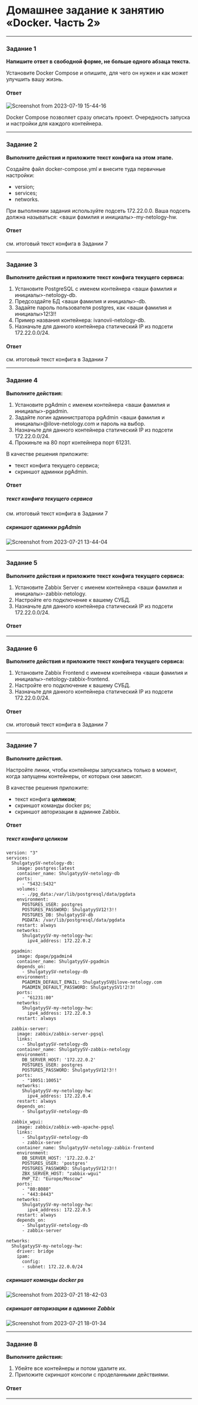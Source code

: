 
# Домашнее задание к занятию «Docker. Часть 2»

---

### Задание 1

**Напишите ответ в свободной форме, не больше одного абзаца текста.**

Установите Docker Compose и опишите, для чего он нужен и как может улучшить вашу жизнь.

#### Ответ

![Screenshot from 2023-07-19 15-44-16](https://github.com/megasts/home_works/assets/71494027/9a81e007-b0b0-48d4-83e8-6e6b3b048c14)

Docker Compose позволяет сразу описать проект. Очередность запуска и настройки для каждого контейнера.

---

### Задание 2 

**Выполните действия и приложите текст конфига на этом этапе.** 

Создайте файл docker-compose.yml и внесите туда первичные настройки: 

 * version;
 * services;
 * networks.

При выполнении задания используйте подсеть 172.22.0.0.
Ваша подсеть должна называться: <ваши фамилия и инициалы>-my-netology-hw.

#### Ответ
см. итоговый текст конфига в Задании 7

---

### Задание 3 

**Выполните действия и приложите текст конфига текущего сервиса:** 

1. Установите PostgreSQL с именем контейнера <ваши фамилия и инициалы>-netology-db. 
2. Предсоздайте БД <ваши фамилия и инициалы>-db.
3. Задайте пароль пользователя postgres, как <ваши фамилия и инициалы>12!3!!
4. Пример названия контейнера: ivanovii-netology-db.
5. Назначьте для данного контейнера статический IP из подсети 172.22.0.0/24.

#### Ответ
см. итоговый текст конфига в Задании 7

---

### Задание 4 

**Выполните действия:**

1. Установите pgAdmin с именем контейнера <ваши фамилия и инициалы>-pgadmin. 
2. Задайте логин администратора pgAdmin <ваши фамилия и инициалы>@ilove-netology.com и пароль на выбор.
3. Назначьте для данного контейнера статический IP из подсети 172.22.0.0/24.
4. Прокиньте на 80 порт контейнера порт 61231.

В качестве решения приложите:

* текст конфига текущего сервиса;
* скриншот админки pgAdmin.

#### Ответ
##### текст конфига текущего сервиса
см. итоговый текст конфига в Задании 7
##### скриншот админки pgAdmin
![Screenshot from 2023-07-21 13-44-04](https://github.com/megasts/home_works/assets/71494027/751837de-15c2-43cf-8231-11a2db6ee180)

---

### Задание 5 

**Выполните действия и приложите текст конфига текущего сервиса:** 

1. Установите Zabbix Server с именем контейнера <ваши фамилия и инициалы>-zabbix-netology. 
2. Настройте его подключение к вашему СУБД.
3. Назначьте для данного контейнера статический IP из подсети 172.22.0.0/24.

#### Ответ

---

### Задание 6

**Выполните действия и приложите текст конфига текущего сервиса:** 

1. Установите Zabbix Frontend с именем контейнера <ваши фамилия и инициалы>-netology-zabbix-frontend. 
2. Настройте его подключение к вашему СУБД.
3. Назначьте для данного контейнера статический IP из подсети 172.22.0.0/24.

#### Ответ
см. итоговый текст конфига в Задании 7

---

### Задание 7 

**Выполните действия.**

Настройте линки, чтобы контейнеры запускались только в момент, когда запущены контейнеры, от которых они зависят.

В качестве решения приложите:

* текст конфига **целиком**;
* скриншот команды docker ps;
* скриншот авторизации в админке Zabbix.

#### Ответ
##### текст конфига **целиком**
```shell
version: "3"
services:
  ShulgatyySV-netology-db:
    image: postgres:latest
    container_name: ShulgatyySV-netology-db
    ports:
      - "5432:5432"
    volumes:
      - ./pg_data:/var/lib/postgresql/data/pgdata
    environment:
      POSTGRES_USER: postgres
      POSTGRES_PASSWORD: ShulgatyySV12!3!!
      POSTGRES_DB: ShulgatyySV-db
      PGDATA: /var/lib/postgresql/data/pgdata
    restart: always
    networks:
      ShulgatyySV-my-netology-hw:
        ipv4_address: 172.22.0.2

  pgadmin:
    image: dpage/pgadmin4
    container_name: ShulgatyySV-pgadmin
    depends_on:
      - ShulgatyySV-netology-db
    environment:
      PGADMIN_DEFAULT_EMAIL: ShulgatyySV@ilove-netology.com
      PGADMIN_DEFAULT_PASSWORD: ShulgatyySV1!2!3!
    ports:
      - "61231:80"
    networks:
      ShulgatyySV-my-netology-hw:
        ipv4_address: 172.22.0.3
    restart: always
  
  zabbix-server:
    image: zabbix/zabbix-server-pgsql
    links:
      - ShulgatyySV-netology-db
    container_name: ShulgatyySV-zabbix-netology
    environment:
      DB_SERVER_HOST: '172.22.0.2'
      POSTGRES_USER: postgres
      POSTGRES_PASSWORD: ShulgatyySV12!3!!
    ports:
      - "10051:10051"
    networks:
      ShulgatyySV-my-netology-hw:
        ipv4_address: 172.22.0.4
    restart: always
    depends_on:
      - ShulgatyySV-netology-db

  zabbix_wgui:
    image: zabbix/zabbix-web-apache-pgsql
    links:
      - ShulgatyySV-netology-db
      - zabbix-server
    container_name: ShulgatyySV-netology-zabbix-frontend
    environment:
      DB_SERVER_HOST: '172.22.0.2'
      POSTGRES_USER: 'postgres'
      POSTGRES_PASSWORD: ShulgatyySV12!3!!
      ZBX_SERVER_HOST: "zabbix-wgui"
      PHP_TZ: "Europe/Moscow"
    ports:
      - "80:8080"
      - "443:8443"
    networks:
      ShulgatyySV-my-netology-hw:
        ipv4_address: 172.22.0.5
    restart: always
    depends_on:
      - ShulgatyySV-netology-db
      - zabbix-server

networks:
  ShulgatyySV-my-netology-hw:
    driver: bridge
    ipam:
      config:
      - subnet: 172.22.0.0/24
```

##### скриншот команды docker ps

![Screenshot from 2023-07-21 18-42-03](https://github.com/megasts/home_works/assets/71494027/81cefec8-ccfb-4c8e-b233-82bf18279e06)


##### скриншот авторизации в админке Zabbix

![Screenshot from 2023-07-21 18-01-34](https://github.com/megasts/home_works/assets/71494027/1f75ea9f-58cc-4389-8f63-5fb009912d85)


---

### Задание 8 

**Выполните действия:** 

1. Убейте все контейнеры и потом удалите их.
1. Приложите скриншот консоли с проделанными действиями.

#### Ответ

---


